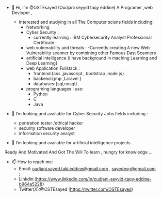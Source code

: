 - 👋 Hi, I’m @OSTEsayed (Oudjani seyyid taqy eddine) A Programer ,web Devloper ,
  
  - Interested and studying in all The Computer sciens fields including:
    - Networking 
    - Cyber Security :
      - currently learning : IBM Cybersecurity Analyst Professional Certificate
    - web vulnerability and threats :
      -Currently creating A new Web Vulnerability scanner by combining other Famous Dast Scanners  
    - artificial intelligence {i have background in maching Learning and Deep Learning}
    - web Application Fullstack :
      - frontend:{css ,javascript , bootstrap ,node js}
      - backend:{php ,Laravel }
      - databases:{sql,nosql}
    - programing languages i use:
      - Python
      - C
      - Java

- 👀 I’m looking and available for Cyber Security Jobs fields including :
  - pentration tester /ethical hacker 
  - security software developer
  - information security analyst 

- 👀 I’m looking and available for artificial intelligence projects

Ready And Motivated And Got The Will To learn , hungry for knowledge ...

- 📫 How to reach me:
  - Email: oudjani.sayed.taki.eddine@gmail.com , sayedesg@gmail.com ;
  - Linkdin:(https://www.linkedin.com/in/oudjani-seyyid-taqy-eddine-b964a5228)
  - Twitter(X):@OSTEsayed (https://twitter.com/OSTEsayed)
<!---
OSTEsayed/OSTEsayed is a ✨ special ✨ repository because its `README.md` (this file) appears on your GitHub profile.
You can click the Preview link to take a look at your changes.
--->
